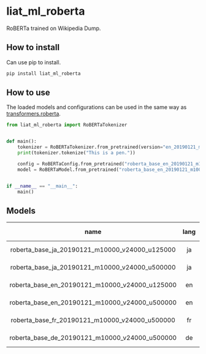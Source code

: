 # liat_ml_roberta
RoBERTa trained on Wikipedia Dump.

## How to install

Can use pip to install.

~~~bash
pip install liat_ml_roberta
~~~

## How to use

The loaded models and configurations can be used in the same way as [transformers.roberta](https://huggingface.co/docs/transformers/model_doc/roberta).

~~~python
from liat_ml_roberta import RoBERTaTokenizer


def main():
    tokenizer = RoBERTaTokenizer.from_pretrained(version="en_20190121_m10000_v24000_base")
    print(tokenizer.tokenize("This is a pen."))

    config = RoBERTaConfig.from_pretrained("roberta_base_en_20190121_m10000_v24000_u125000")
    model = RoBERTaModel.from_pretrained("roberta_base_en_20190121_m10000_v24000_u125000", config=config)


if __name__ == "__main__":
    main()
~~~

## Models

|name|lang|size|bpe merges|vocab size|updates|wikipedia version|  
|:---:|:---:|:---:|:---:|:---:|:---:|:---:|  
|roberta_base_ja_20190121_m10000_v24000_u125000|ja|roberta-base|10000|24000|125000|20190121|  
|roberta_base_ja_20190121_m10000_v24000_u500000|ja|roberta-base|10000|24000|500000|20190121|  
|roberta_base_en_20190121_m10000_v24000_u125000|en|roberta-base|10000|24000|125000|20190121|  
|roberta_base_en_20190121_m10000_v24000_u500000|en|roberta-base|10000|24000|500000|20190121|  
|roberta_base_fr_20190121_m10000_v24000_u500000|fr|roberta-base|10000|24000|500000|20190121|  
|roberta_base_de_20190121_m10000_v24000_u500000|de|roberta-base|10000|24000|500000|20190121|  
